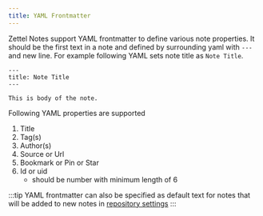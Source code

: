 ```yaml
---
title: YAML Frontmatter
---
```


Zettel Notes support YAML frontmatter to define various note properties. It should be the first text in a note and defined by surrounding yaml with `---` and new line. For example following YAML sets note title as `Note Title`.

```
---
title: Note Title
---

This is body of the note.
```

Following YAML properties are supported

1. Title
2. Tag(s)
3. Author(s)
4. Source or Url
5. Bookmark or Pin or Star
6. Id or uid
   - should be number with minimum length of 6

:::tip
YAML frontmatter can also be specified as default text for notes that will be added to new notes in [repository settings](../repository/#2-default-text)
:::